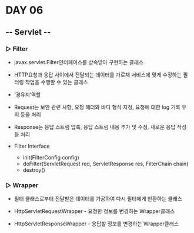 # DAY 06

## -- Servlet --

### ▷ Filter

- javax.servlet.Filter인터페이스를 상속받아 구현하는 클래스
- HTTP요청과 응답 사이에서 전달되는 데이터를 가로채 서비스에 맞게 수정하는 필터링 작업을 수행할 수 있는 클래스
- ‘경유지’역할
- Request는 보안 관련 사항, 요청 헤더와 바디 형식 지정, 요청에 대한 log 기록 유지 등을 처리
- Response는 응답 스트림 압축, 응답 스트림 내용 추가 및 수정, 새로운 응답 작성 등 처리



- Filter Interface
  - init(FilterConfig config)
  - doFilter(ServletRequest req, ServletResponse res, FilterChain chain)
  - destroy()



### ▷ Wrapper

- 필터 클래스로부터 전달받은 데이터를 가공하여 다시 필터에게 반환하는 클래스

- HttpServletRequestWrapper - 요청한 정보를 변경하는 Wrapper클래스
- HttpServletResponseWrapper - 응답할 정보를 변경하는 Wrapper클래스